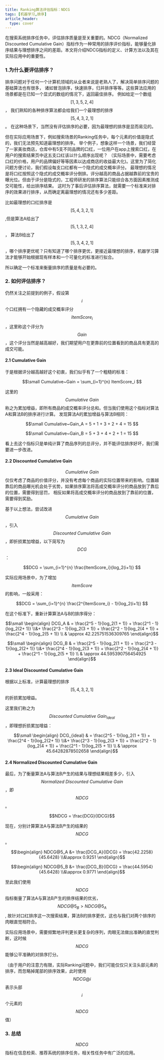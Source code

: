 ```yaml
---
title: Ranking算法评估指标：NDCG
tags: [机器学习,排序]
article_header:
  type: cover
---
```

在搜索系统排序任务中，评估排序质量是至关重要的。NDCG（Normalized Discounted Cumulative Gain）指标作为一种常用的排序评价指标，能够量化排序结果与理想排序之间的差距。本文将介绍NDCG指标的定义、计算方法以及其在实际应用中的重要性。
<!--more-->

### 1.为什么要评估排序？
排序问题对于任何一个计算机领域的从业者来说是老熟人了，解决简单排序问题的基础算法也有很多，
诸如冒泡排序，快速排序，归并排序等等。这些算法应用的场景都是在已知一个显式的数组的情况下，返回最佳排序。
例如给定一个数组$$[1,3,5,2,4]$$， 我们熟知的各种排序算法都会给我们一个最理想的排序$$[5,4,3,2,1]$$。
在这种场景下，当然没有评估排序的必要，因为最理想的排序是显而易见的。

但在实际应用场景下，例如搜索场景的Ranking任务中，每个元素的价值是隐式的，我们无法预先知道最理想的排序。
举个例子，想象这样一个场景，我们经营了一家美妆商店，仓库中有5支不同品牌的口红，一位用户在app上搜索口红，在用户的搜索结果页中这五支口红该以什么顺序出现呢？
（实际场景中，需要考虑口红的价格，用户的品牌偏好等等因素以达成商店的收益最大化)。这里为了简化问题方便讨论，我们假设每支口红都有一个隐式的成交概率评分。
最理想的情况是将口红按照这个隐式的成交概率评分倒排。评分越高的商品占据越靠前的宝贵的曝光位。但由于评分是隐式的，工程师研发的排序算法只能综合各方面因素推测成交可能性，给出排序结果。
这时为了事后评估排序算法，就需要一个标准来对排序的效果进行排序，从而确定离最理想的情况还有多少差距。

比如最理想的口红排序是$$[5,4,3,2,1]$$,但是算法A给出了$$[5,1,3,2,4]$$， 算法B给出了$$[5,3,4,2,1]$$，哪个排序更优呢？只有知道了哪个排序更优，更接近最理想的排序，机器学习算法才能够开始根据现有样本和一个可量化的标准进行拟合。

所以确定一个标准来衡量排序的质量是有必要的。

### 2. 如何评估排序？
仍然关注之前提到的例子，假设第$$i$$个口红拥有一个隐藏的成交概率评分$$ItemScore_i$$，这里称这个评分为$$Gain$$，这个评分当然是越高越好，我们期望用户在更靠前的位置看到的商品具有更高的成交可能。

#### 2.1 Cumulative Gain
于是根据评分越高越好这个初衷，我们似乎有了一个粗糙的标准：

$$\small Cumulative~Gain = \sum_{i=1}^{n} ItemScore_i $$

这里的$$Cumulative~Gain$$称之为累加增益，即所有商品的成交概率评分总和。但当我们使用这个指标对算法A和算法B的排序进行计算。
发现算法A的累加增益与算法B相同：

$$\small Cumulative~Gain_A = 5 + 1 + 3 + 2 + 4 = 15 $$

$$\small Cumulative~Gain_B = 5 + 3 + 4 + 2 + 1 = 15 $$

看上去这个指标只是单纯计算了商品序列的总评分，并不能评估排序好坏，我们需要进一步改进。


#### 2.2 Discounted Cumulative Gain
$$Cumulative~Gain$$仅仅考虑了商品的价值评分，并没有考虑每个商品的实际位置带来的影响。位置越靠后的商品曝光机会处于劣势，如果排序算法将高成交概率评分的商品放到了靠后的位置，需要得到惩罚，
相反如果将高成交概率评分的商品放到了靠前的位置，需要得到奖励。

基于以上想法，尝试改进$$Cumulative~Gain$$，引入$$ Discounted~Cumulative~Gain $$，即折损累加增益，以下简写为$$DCG$$：

$$DCG = \sum_{i=1}^{n} \frac{ItemScore_i}{log_2(i+1)} $$

实际应用场景中，为了增加$$ItemScore$$的影响，一般采用：

$$DCG = \sum_{i=1}^{n} \frac{2^{ItemScore_i} - 1}{log_2(i+1)} $$

在这个标准下，重新计算算法A与B的排序得分：

$$\small
\begin{align}
DCG_A & = \frac{2^5 - 1}{log_2(1 + 1)} + \frac{2^1 - 1}{log_2(2+ 1)} \\&+  \frac{2^3 - 1}{log_2(3 + 1)} + \frac{2^2 - 1}{log_2(4 + 1)} + \frac{2^4 - 1}{log_2(5 + 1)} \\
& \approx 42.225751536309765
\end{align}$$

$$\small
\begin{align}
DCG_B & = \frac{2^5 - 1}{log_2(1 + 1)} + \frac{2^3 - 1}{log_2(2+ 1)} \\&+ \frac{2^4 - 1}{log_2(3 + 1)} + \frac{2^2 - 1}{log_2(4 + 1)} + \frac{2^1 - 1}{log_2(5 + 1)} \\
& \approx 44.595390756454925
\end{align}$$

#### 2.3 Ideal Discounted Cumulative Gain
根据以上标准，计算最理想的排序$$[5,4,3,2,1]$$的折损累加增益。

这里我们称之为$$Discounted~Cumulative~Gain_{ideal}$$，即理想折损累加增益：

$$\small 
\begin{align}
DCG_{ideal} & = \frac{2^5 - 1}{log_2(1 + 1)} + \frac{2^4 - 1}{log_2(2+ 1)}  \\&+ \frac{2^3 - 1}{log_2(3 + 1)} + \frac{2^2 - 1}{log_2(4 + 1)} + \frac{2^1 - 1}{log_2(5 + 1)} \\
& \approx  45.64282878502658
\end{align}$$


#### 2.4 Normalized Discounted Cumulative Gain
最后，为了衡量算法A与算法B产生的结果与理想结果相差多少，引入$$Normalized~Discounted~Cumulative~Gain$$，即$$NDCG$$。

$$NDCG = \frac{DCG}{IDCG}$$

现在，分别计算算法A与算法B产生的结果的$$NDCG$$。

$$\begin{align} NDCG@5_A &= \frac{DCG_A}{IDCG} = \frac{42.2258}{45.6428} \\&\approx 0.9251 \end{align}$$

$$\begin{align} NDCG@5_B &= \frac{DCG_B}{IDCG} = \frac{44.5954}{45.6428}  \\&\approx 0.9771 \end{align}$$

至此我们使用$$NDCG$$指标衡量了算法A与算法B产生的排序结果的优劣，$$NDCG@5_B  > NDCG@5_A$$, 故针对口红排序这一次搜索结果，算法B的排序更优，这也与我们对两个排序的肉眼直觉相符合。

实际应用场景中，需要频繁地评判更长更复杂的序列，肉眼无法做出准确的直觉判断，这时候$$NDCG$$能够公平准确的对排序打分。

（由于用户的注意力有限，实际Ranking问题中，我们可能仅仅只关注头部元素的排序，而忽略掉尾部的排序效果，此时使用$$NDCG@i$$表示头部$$i$$个元素的$$NDCG$$值）

### 3. 总结
$$NDCG$$指标在信息检索、推荐系统的排序任务，相关性任务中有广泛的应用。